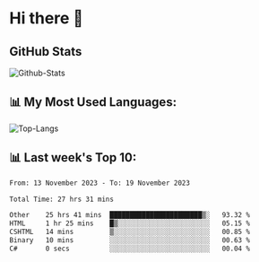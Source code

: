 # Hi there 👋

## GitHub Stats
![Github-Stats](https://github-readme-stats-sigma-five.vercel.app/api?username=ltorson&show_icons=true&theme=radical&count_private=true)

## 📊 My Most Used Languages:
![Top-Langs](https://github-readme-stats-sigma-five.vercel.app/api/top-langs/?username=LTorson&layout=compact&langs_count=10)

## 📊 Last week's Top 10:
<!--START_SECTION:waka-->

```txt
From: 13 November 2023 - To: 19 November 2023

Total Time: 27 hrs 31 mins

Other    25 hrs 41 mins  ███████████████████████▒░   93.32 %
HTML     1 hr 25 mins    █▒░░░░░░░░░░░░░░░░░░░░░░░   05.15 %
CSHTML   14 mins         ▒░░░░░░░░░░░░░░░░░░░░░░░░   00.85 %
Binary   10 mins         ░░░░░░░░░░░░░░░░░░░░░░░░░   00.63 %
C#       0 secs          ░░░░░░░░░░░░░░░░░░░░░░░░░   00.04 %
```

<!--END_SECTION:waka-->
